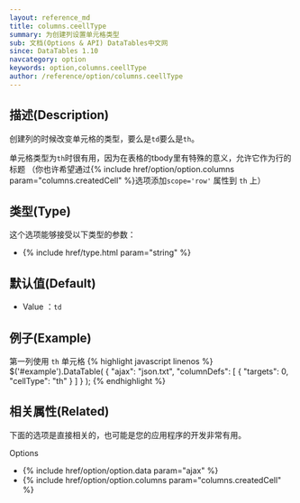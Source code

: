 ```yaml
---
layout: reference_md
title: columns.ceellType
summary: 为创建列设置单元格类型
sub: 文档(Options & API) DataTables中文网
since: DataTables 1.10
navcategory: option
keywords: option,columns.ceellType
author: /reference/option/columns.ceellType
---
```


## 描述(Description)
创建列的时候改变单元格的类型，要么是`td`要么是`th`。

单元格类型为`th`时很有用，因为在表格的tbody里有特殊的意义，允许它作为行的标题
（你也许希望通过{% include href/option/option.columns param="columns.createdCell" %}选项添加`scope='row'` 属性到 `th` 上）

## 类型(Type)
这个选项能够接受以下类型的参数：

- {% include href/type.html param="string" %}

## 默认值(Default)
- Value ：`td`
 
## 例子(Example)
第一列使用 `th` 单元格
{% highlight javascript linenos %}
$('#example').DataTable( {
    "ajax": "json.txt",
     "columnDefs": [ {
       "targets": 0,
       "cellType": "th"
     } ]
 } );
{% endhighlight %}

## 相关属性(Related)
下面的选项是直接相关的，也可能是您的应用程序的开发非常有用。

Options

- {% include href/option/option.data param="ajax" %}
- {% include href/option/option.columns param="columns.createdCell" %}
